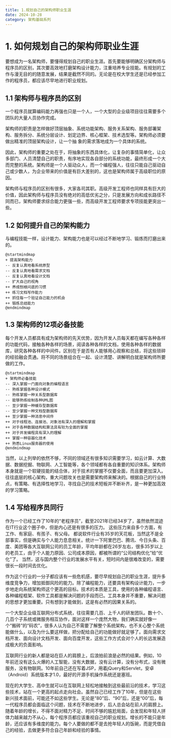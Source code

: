 ```yaml
---
title: 1.规划自己的架构师职业生涯
date: 2024-10-28
category: 架构基础系列
---
```


# 1. 如何规划自己的架构师职业生涯

要想成为一名架构师，要懂得规划自己的职业生涯。首先要能够明确区分架构师与程序员的区别，其次要高效地打磨架构设计能力，注重培养专业技能。有规划的工作与漫无目的的随意发展，结果是截然不同的。无论是在校大学生还是已经参加工作的程序员，都应该尽早地进行职业规划。

## 1.1 架构师与程序员的区别

一个程序员就算编码能力再强也只是一个人，一个大型的企业级项目往往需要多个团队的大量人员协作完成。

架构师的职责是怎样做好顶层抽象、系统功能架构、服务关系架构、服务部署架构、服务拆分、系统分层设计、划定边界、核心框架、技术选型等。架构师必须要做出精准的顶层架构设计，让一个抽
象的需求落地成为一个具体的系统。

因此，架构师的重要之处在于，将抽象的东西具体化，让复杂的事情简单化，让众多部门、人员清楚自己的职责，有序地实现各自部分的系统功能，最终形成一个大而完整的系统。架构师是一个人驱动众人，而一个编程强人，往往只能自己驱动自己或少数人，为企业带来的价值是有巨大差别的，这也是架构师属于高级职位的原因。

架构师与程序员的区别有很多，大家各司其职。高级开发工程师也同样具有巨大的价值，因此架构师与程序员没有绝对的高低优劣之分，只是发展方向和成长路径不同而已，架构师要求综合能力更强一些，而高级开发工程师要求专项技能更突出一些。

## 1.2 如何提升自己的架构能力

与编程技能一样，设计能力、架构能力也是可以经过不断地学习、锻炼而打磨出来的。

```plantuml
@startmindmap
+ 提高架构能力
-- 反复认真地看系统原型
-- 反复认真地看需求文档
-- 反复认真地看设计文档
-- 扩大自己的视角
++ 养成刨根问底的习惯
++ 练习文档写作能力
++ 抓住每一个验证自己能力的机会
++ 锻炼总结能力
@endmindmap
```

## 1.3 架构师的12项必备技能

每个开发人员都具有成为架构师的先天优势，因为开发人员每天都在编写各种各样的功能代码，接触各种各样的场景，阅读各种各样的文档，使用各种各样的数据库，研究各种各样的中间件。区别在于是否有人能够用心观察和总结，将这些琐碎的经验融会贯通。将不同的场景组合在一起、设计清楚、讲解明白就是架构师所要做的工作。

```plantuml
@startmindmap
+ 架构师必备技能
-- 深入掌握一门面向对象的编程语言
-- 熟练掌握各种设计模式
-- 熟练掌握一种关系型数据库
-- 能够熟练绘制各种UML图
-- 至少掌握一种缓存型数据库
-- 至少掌握一种文档型数据库
++ 至少掌握一种消息中间件
++ 对于线程池、连接池、对象池有深入的理解和掌握
++ 对于各种数据结构和算法具有较为全面的掌握
++ 对于并发编程具有深入的理解
++ 掌握一种容器化技术
++ 熟悉Linux服务器的使用
@endmindmap
```

当然，以上列举的依然不够，不同的领域还有很多知识需要学习，如云计算、大数据、数据挖掘、物联网、人工智能等，各个领域都有各自重要的知识体系。架构师本身就是一个软硬技能的结合体，对于技术的掌握不仅要全面，而且要更加深入。往往底层的核心架构，重大问题攻关也是需要架构师来解决的。根据自己的行业特点，有策略、有选择性地学习，寻找自己的技术短板并不断补齐，是一种更加高效的学习策略。

## 1.4 写给程序员同行

作为一个已经工作了10年的“老程序员”，截至2021年已经34岁了，虽然依然混迹在IT行业这个圈子中，但是内心还是有很多的压力。 这些压力来自多个方面，有工作、有家庭、有孩子、有父母。
都说软件行业有35岁的天花板，当然这不是全部事实，但是确实与个人能力息息相关。统计一下阿里巴巴、腾讯、今日头条、百度、美团等各大互联网公司的员工年龄，平均年龄都在26岁左右，很多35岁以上的老员工，由于个人能力原因、公司成本原因，都被所谓的“公司结构优化”给“优化”了。 当然，这与国内整个行业的发展水平有关，短时间内是很难改变的，需要很长一段时间去优化。

作为这个行业的一分子都应该有一些危机感，要尽早规划自己的职业生涯，提升多维度竞争力，增加抵御风险的能力。除了编程能力，还要具有架构设计能力，一步步地走向系统架构师这个更高的目标。技术的本质是工具，使用的各种编程语言、各种编程框架、软件工具都是解决问题的手段而已。工具本身并不重要，解决问题的思想才更加重要。只有想到才能做到，这是有必然的因果关系的。

一个大型企业级互联网分布式系统，往往需要几百、上千人的研发团队。数十个、几百个子系统或微服务相互协作，面对这样一个庞然大物，我们确实就好像一个“搬砖”的“码农”，很多人认为自己不需要了解整个系统架构，也不关心整个系统能做什么，以及为什么要这样做，把分配给自己的功能做好就足够了。面向需求文档开发、面向设计文档开发、面向百度开发，这些工作方式会对个人的长远发展造成极大的负面影响。

互联网行业的新人都是站在巨人的肩膀上，后浪拍前浪是必然的结果。例如，10年前还没有这么火爆的人工智能，没有大数据，没有云计算，没有分布式，没有微服务，没有物联网。10年前自己还在写着JSP，用着jQuery和Servlet，安卓（Android）系统版本才1.0，最好的开源手机操作系统还是塞班。

现在的大学生、高中生就可以在互联网上轻松地接触到这些最前沿的技术，学习这些技术，站在一个更高的起点走向社会。虽然自己已经工作了10年，但是在这些新兴技术面前，可能还不如这些学生。无论是“80”后、“90”后，还是“00”后，每一代程序员都会面临这个问题，技术在不断地进步，后人总会站在前人的肩膀上。随着年龄的增长，不得不面对精力不足、时间不够的尴尬局面，会发现和年轻人拼体力越来越力不从心，每个程序员都应该重视自己的职业规划。增长的不能只是年龄，还应该有多维度的能力。每个人要做的都不是去抢年轻人的饭碗，而是凭借自己的经验，去做更多符合自己年龄和经验的事情。

